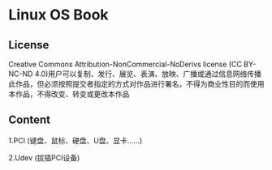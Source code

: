 # Linux OS Book

## License
Creative Commons Attribution-NonCommercial-NoDerivs license (CC BY-NC-ND 4.0)用户可以复制、发行、展览、表演、放映、广播或通过信息网络传播此作品，但必须按照提交者指定的方式对作品进行署名，不得为商业性目的而使用本作品，不得改变、转变或更改本作品

## Content

1.PCI (键盘、鼠标、硬盘、U盘、显卡……)

2.Udev (拔插PCI设备)